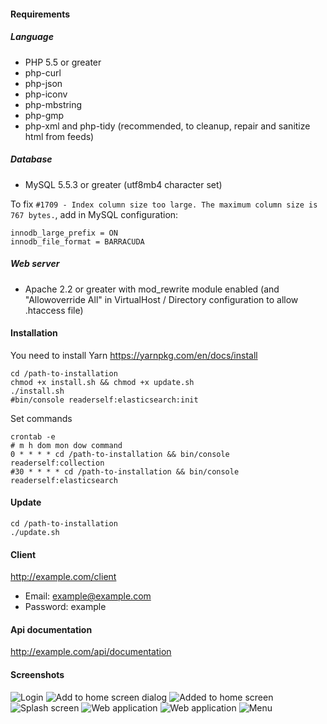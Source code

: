 #### Requirements

##### Language
* PHP 5.5 or greater
* php-curl
* php-json
* php-iconv
* php-mbstring
* php-gmp
* php-xml and php-tidy (recommended, to cleanup, repair and sanitize html from feeds)

##### Database
* MySQL 5.5.3 or greater (utf8mb4 character set)

To fix ```#1709 - Index column size too large. The maximum column size is 767 bytes.```, add in MySQL configuration:

```
innodb_large_prefix = ON
innodb_file_format = BARRACUDA
```

##### Web server
* Apache 2.2 or greater with mod_rewrite module enabled (and "Allowoverride All" in VirtualHost / Directory configuration to allow .htaccess file)

#### Installation

You need to install Yarn https://yarnpkg.com/en/docs/install

```text
cd /path-to-installation
chmod +x install.sh && chmod +x update.sh
./install.sh
#bin/console readerself:elasticsearch:init
```

Set commands
```text
crontab -e
# m h dom mon dow command
0 * * * * cd /path-to-installation && bin/console readerself:collection
#30 * * * * cd /path-to-installation && bin/console readerself:elasticsearch
```

#### Update

```text
cd /path-to-installation
./update.sh
```

#### Client
http://example.com/client
- Email: example@example.com
- Password: example

#### Api documentation
http://example.com/api/documentation

#### Screenshots

![Login](public/screenshots/Screenshot_20170108-101851.png)
![Add to home screen dialog](public/screenshots/Screenshot_20170108-102110.png)
![Added to home screen](public/screenshots/Screenshot_20170108-102131.png)
![Splash screen](public/screenshots/Screenshot_20170108-102139.png)
![Web application](public/screenshots/Screenshot_20170108-102154.png)
![Web application](public/screenshots/Screenshot_20170108-102209.png)
![Menu](public/screenshots/Screenshot_20170108-103142.png)
